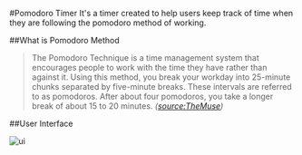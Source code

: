 #Pomodoro Timer 
It's a timer created to help users keep track of time 
when they are following the pomodoro method of working. 

##What is Pomodoro Method
>The Pomodoro Technique is a time management system that encourages people to work with the time they have rather than against it. Using this method, you break your workday into 25-minute chunks separated by five-minute breaks. These intervals are referred to as pomodoros. After about four pomodoros, you take a longer break of about 15 to 20 minutes.
_([source:TheMuse](https://www.themuse.com/advice/take-it-from-someone-who-hates-productivity-hacksthe-pomodoro-technique-actually-works#:~:text=The%20Pomodoro%20Technique%20is%20a,separated%20by%20five%2Dminute%20breaks.&text=After%20about%20four%20pomodoros%2C%20you,about%2015%20to%2020%20minutes.))_

##User Interface

![ui](https://imgur.com/TvYhcRp)